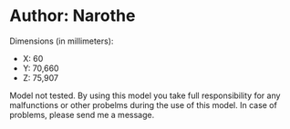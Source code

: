 # Author: Narothe
Dimensions (in millimeters):
- X: 60
- Y: 70,660
- Z: 75,907

Model not tested. 
By using this model you take full responsibility for any malfunctions or other probelms during the use of this model. 
In case of problems, please send me a message.